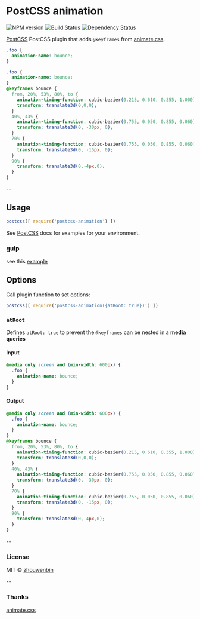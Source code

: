# PostCSS animation
[![NPM version][npm-image]][npm-url] [![Build Status][travis-image]][travis-url] [![Dependency Status][daviddm-image]][daviddm-url]

[PostCSS][PostCSS] PostCSS plugin that adds `@keyframes` from [animate.css](https://github.com/daneden/animate.css).

```css
.foo {
  animation-name: bounce;
}
```

```css
.foo {
  animation-name: bounce;
}
@keyframes bounce {
  from, 20%, 53%, 80%, to {
    animation-timing-function: cubic-bezier(0.215, 0.610, 0.355, 1.000);
    transform: translate3d(0,0,0);
  }
  40%, 43% {
    animation-timing-function: cubic-bezier(0.755, 0.050, 0.855, 0.060);
    transform: translate3d(0, -30px, 0);
  }
  70% {
    animation-timing-function: cubic-bezier(0.755, 0.050, 0.855, 0.060);
    transform: translate3d(0, -15px, 0);
  }
  90% {
    transform: translate3d(0,-4px,0);
  }
}
```

--

## Usage

```js
postcss([ require('postcss-animation') ])
```

See [PostCSS][PostCSS] docs for examples for your environment.

### gulp

see this [example](https://github.com/zhouwenbin/postcss-animation-example)

## Options

Call plugin function to set options:

```js
postcss([ require('postcss-animation({atRoot: true})') ])
```

### `atRoot`

Defines `atRoot: true` to prevent the `@keyframes` can be nested in a ​**media queries**

#### Input
```css
@media only screen and (min-width: 600px) {
  .foo {
    animation-name: bounce;
  }
}
```

#### Output
```css
@media only screen and (min-width: 600px) {
  .foo {
    animation-name: bounce;
  }
}
@keyframes bounce {
  from, 20%, 53%, 80%, to {
    animation-timing-function: cubic-bezier(0.215, 0.610, 0.355, 1.000);
    transform: translate3d(0,0,0);
  }
  40%, 43% {
    animation-timing-function: cubic-bezier(0.755, 0.050, 0.855, 0.060);
    transform: translate3d(0, -30px, 0);
  }
  70% {
    animation-timing-function: cubic-bezier(0.755, 0.050, 0.855, 0.060);
    transform: translate3d(0, -15px, 0);
  }
  90% {
    transform: translate3d(0,-4px,0);
  }
}
```

--

### License

MIT © [zhouwenbin](http://zhouwenbin.com)

--

### Thanks

[animate.css](https://github.com/daneden/animate.css)

[npm-image]: https://badge.fury.io/js/postcss-animation.svg
[npm-url]: https://npmjs.org/package/postcss-animation
[travis-image]: https://travis-ci.org/zhouwenbin/postcss-animation.svg?branch=master
[travis-url]: https://travis-ci.org/zhouwenbin/postcss-animation
[daviddm-image]: https://david-dm.org/zhouwenbin/postcss-animation.svg?theme=shields.io
[daviddm-url]: https://david-dm.org/zhouwenbin/postcss-animation
[PostCSS]: https://github.com/postcss/postcss
